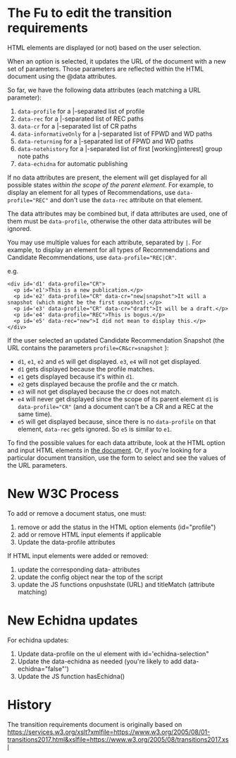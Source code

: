 # The Fu to edit the transition requirements 

HTML elements are displayed (or not) based on the user selection.

When an option is selected, it updates the URL of the document with a new set of parameters. Those parameters are reflected within the HTML document using the @data attributes.

So far, we have the following data attributes (each matching a URL parameter):

1. `data-profile` for a |-separated list of profile
2. `data-rec` for a |-separated list of REC paths
3. `data-cr` for a |-separated list of CR paths
3. `data-informativeOnly` for a |-separated list of FPWD and WD paths
4. `data-returning` for a |-separated list of FPWD and WD paths
5. `data-notehistory` for a |-separated list of first [working|interest] group note paths
7. `data-echidna` for automatic publishing

If no data attributes are present, the element will get displayed for all possible states *within the scope of the parent element*. For example, to display an element for all types of Recommendations, use `data-profile="REC"` and don't use the `data-rec` attribute on that element.

The data attributes may be combined but, if data attributes are used, one of them must be `data-profile`, otherwise the other data attributes will be ignored.

You may use multiple values for each attribute, separated by `|`. For example, to display an element for all types of Recommendations and Candidate Recommendations, use `data-profile="REC|CR"`.

e.g.
```
<div id='d1' data-profile="CR">
  <p id='e1'>This is a new publication.</p>
  <p id='e2' data-profile="CR" data-cr="new|snapshot">It will a snapshot (which might be the first snapshot).</p>
  <p id='e3' data-profile="CR" data-cr="draft">It will be a draft.</p>
  <p id='e4' data-profile="REC">This is bogus.</p>
  <p id='e5' data-rec="new">I did not mean to display this.</p>
</div>
```

If the user selected an updated Candidate Recommendation Snapshot (the URL contains the parameters `profile=CR&cr=snapshot` ):

* `d1`, `e1`, `e2` and `e5` will get displayed. `e3`, `e4` will not get displayed.
* `d1` gets displayed because the profile matches.
* `e1` gets displayed because it's within `d1`.
* `e2` gets displayed because the profile and the cr match.  
* `e3` will not get displayed because the cr does not match.
* `e4` will never get displayed since the scope of its parent element `d1` is `data-profile="CR"` (and a document can't be a CR and a REC at the same time).
* `e5` will get displayed because, since there is no `data-profile` on that element, `data-rec` gets ignored. So `e5` is similar to `e1`.

To find the possible values for each data attribute, look at the HTML option and input HTML elements in [the document](https://github.com/w3c/transitions/blob/main/index.html#L269). Or, if you're looking for a particular document transition, use the form to select and see the values of the URL parameters.

# New W3C Process

To add or remove a document status, one must:

1. remove or add the status in the HTML option elements (id="profile")
2. add or remove HTML input elements if applicable
3. Update the data-profile attributes

If HTML input elements were added or removed:
1. update the corresponding data- attributes
1. update the config object near the top of the script
1. update the JS functions onpushstate (URL) and titleMatch (attribute matching)

# New Echidna updates

For echidna updates:
1. Update data-profile on the ul element with id='echidna-selection"
2. Update the data-echidna as needed (you're likely to add data-echidna="false"')
3. Update the JS function hasEchidna()

# History

The transition requirements document is originally based on
 https://services.w3.org/xslt?xmlfile=https://www.w3.org/2005/08/01-transitions2017.html&xslfile=https://www.w3.org/2005/08/transitions2017.xsl
